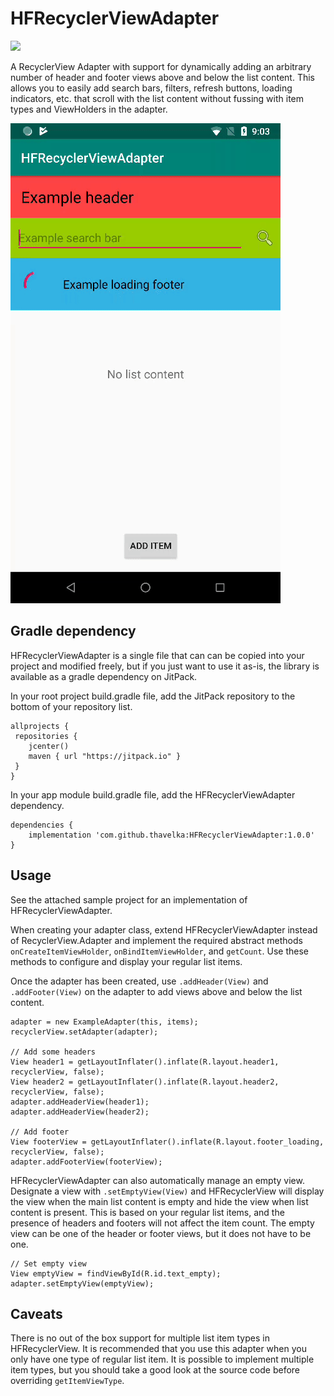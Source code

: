 # HFRecyclerViewAdapter
[![](https://jitpack.io/v/thavelka/HFRecyclerViewAdapter.svg)](https://jitpack.io/#thavelka/HFRecyclerViewAdapter)


A RecyclerView Adapter with support for dynamically adding an arbitrary number of header and footer views above and below the list content. This allows you to easily add search bars, filters, refresh buttons, loading indicators, etc. that scroll with the list content without fussing with item types and ViewHolders in the adapter.

![In use](/sample/sample.gif)

## Gradle dependency
HFRecyclerViewAdapter is a single file that can can be copied into your project and modified freely, but if you just want to use it as-is, the library is available as a gradle dependency on JitPack.

In your root project build.gradle file, add the JitPack repository to the bottom of your repository list.
```
allprojects {
 repositories {
    jcenter()
    maven { url "https://jitpack.io" }
 }
}
```

In your app module build.gradle file, add the HFRecyclerViewAdapter dependency.
```
dependencies {
    implementation 'com.github.thavelka:HFRecyclerViewAdapter:1.0.0'
}
```

## Usage
See the attached sample project for an implementation of HFRecyclerViewAdapter.

When creating your adapter class, extend HFRecyclerViewAdapter instead of RecyclerView.Adapter and implement the required abstract methods `onCreateItemViewHolder`, `onBindItemViewHolder`, and `getCount`. Use these methods to configure and display your regular list items. 

Once the adapter has been created, use `.addHeader(View)` and `.addFooter(View)` on the adapter to add views above and below the list content.

```
adapter = new ExampleAdapter(this, items);
recyclerView.setAdapter(adapter);

// Add some headers
View header1 = getLayoutInflater().inflate(R.layout.header1, recyclerView, false);
View header2 = getLayoutInflater().inflate(R.layout.header2, recyclerView, false);
adapter.addHeaderView(header1);
adapter.addHeaderView(header2);

// Add footer
View footerView = getLayoutInflater().inflate(R.layout.footer_loading, recyclerView, false);
adapter.addFooterView(footerView);
```

HFRecyclerViewAdapter can also automatically manage an empty view. Designate a view with `.setEmptyView(View)` and HFRecyclerView will display the view when the main list content is empty and hide the view when list content is present. This is based on your regular list items, and the presence of headers and footers will not affect the item count. The empty view can be one of the header or footer views, but it does not have to be one. 

```
// Set empty view
View emptyView = findViewById(R.id.text_empty);
adapter.setEmptyView(emptyView);
```

## Caveats
There is no out of the box support for multiple list item types in HFRecyclerView. It is recommended that you use this adapter when you only have one type of regular list item. It is possible to implement multiple item types, but you should take a good look at the source code before overriding `getItemViewType`.
